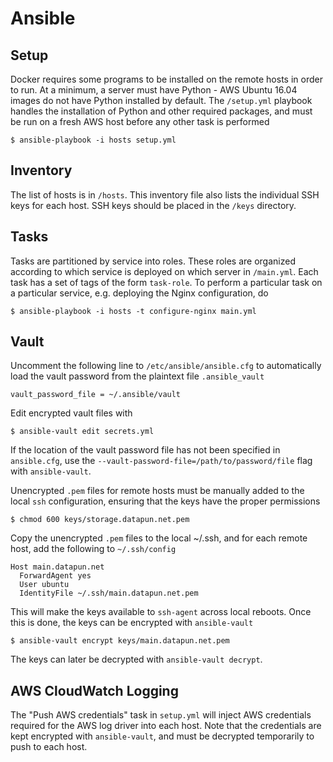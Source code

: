 # Ansible
## Setup
Docker requires some programs to be installed on the remote hosts in order to
run. At a minimum, a server must have Python - AWS Ubuntu 16.04 images do not
have Python installed by default. The `/setup.yml` playbook handles the
installation of Python and other required packages, and must be run on a fresh
AWS host before any other task is performed
```
$ ansible-playbook -i hosts setup.yml
```

## Inventory
The list of hosts is in `/hosts`. This inventory file also lists the
individual SSH keys for each host. SSH keys should be placed in the `/keys` directory.

## Tasks
Tasks are partitioned by service into roles. These roles are organized according
to which service is deployed on which server in `/main.yml`. Each task has a set
of tags of the form `task-role`. To perform a particular task on a particular
service, e.g. deploying the Nginx configuration, do
```
$ ansible-playbook -i hosts -t configure-nginx main.yml
```

## Vault
Uncomment the following line to `/etc/ansible/ansible.cfg` to automatically load
the vault password from the plaintext file `.ansible_vault`
```
vault_password_file = ~/.ansible/vault
```
Edit encrypted vault files with
```
$ ansible-vault edit secrets.yml
```
If the location of the vault password file has not been specified in
`ansible.cfg`, use the `--vault-password-file=/path/to/password/file` flag with
`ansible-vault`.

Unencrypted `.pem` files for remote hosts must be manually added to the local
`ssh` configuration, ensuring that the keys have the proper permissions
```
$ chmod 600 keys/storage.datapun.net.pem
```
Copy the unencrypted `.pem` files to the local ~/.ssh, and for each remote host,
add the following to `~/.ssh/config`
```
Host main.datapun.net
  ForwardAgent yes
  User ubuntu
  IdentityFile ~/.ssh/main.datapun.net.pem
```
This will make the keys available to `ssh-agent` across local reboots. Once
this is done, the keys can be encrypted with `ansible-vault`
```
$ ansible-vault encrypt keys/main.datapun.net.pem
```
The keys can later be decrypted with `ansible-vault decrypt`.

## AWS CloudWatch Logging
The "Push AWS credentials" task in `setup.yml` will inject AWS credentials required for the AWS log driver into each host. Note that the credentials are kept encrypted with `ansible-vault`, and must be decrypted temporarily to push to each host.
